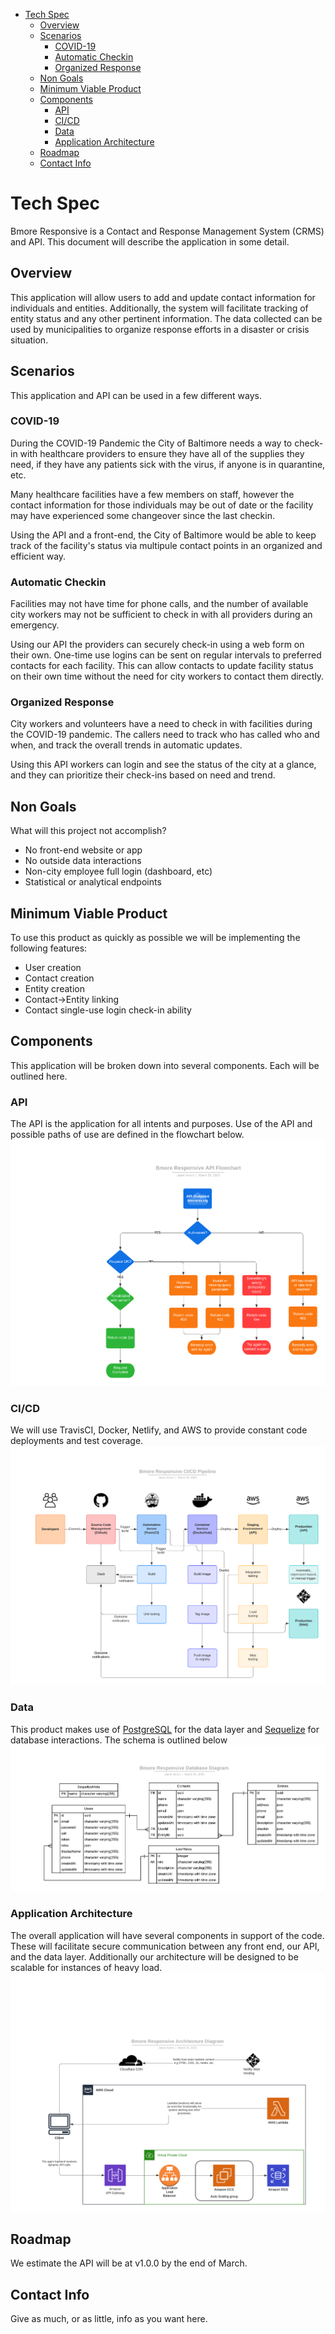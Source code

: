 <!-- TOC -->

- [Tech Spec](#tech-spec)
    - [Overview](#overview)
    - [Scenarios](#scenarios)
        - [COVID-19](#covid-19)
        - [Automatic Checkin](#automatic-checkin)
        - [Organized Response](#organized-response)
    - [Non Goals](#non-goals)
    - [Minimum Viable Product](#minimum-viable-product)
    - [Components](#components)
        - [API](#api)
        - [CI/CD](#cicd)
        - [Data](#data)
        - [Application Architecture](#application-architecture)
    - [Roadmap](#roadmap)
    - [Contact Info](#contact-info)

<!-- /TOC -->

# Tech Spec
Bmore Responsive is a Contact and Response Management System (CRMS) and API. This document will describe the application in some detail.

## Overview
This application will allow users to add and update contact information for individuals and entities. Additionally, the system will facilitate tracking of entity status and any other pertinent information. The data collected can be used by municipalities to organize response efforts in a disaster or crisis situation.

## Scenarios
This application and API can be used in a few different ways.

### COVID-19
During the COVID-19 Pandemic the City of Baltimore needs a way to check-in with healthcare providers to ensure they have all of the supplies they need, if they have any patients sick with the virus, if anyone is in quarantine, etc. 

Many healthcare facilities have a few members on staff, however the contact information for those individuals may be out of date or the facility may have experienced some changeover since the last checkin.

Using the API and a front-end, the City of Baltimore would be able to keep track of the facility's status via multipule contact points in an organized and efficient way.

### Automatic Checkin
Facilities may not have time for phone calls, and the number of available city workers may not be sufficient to check in with all providers during an emergency. 

Using our API the providers can securely check-in using a web form on their own. One-time use logins can be sent on regular intervals to preferred contacts for each facility. This can allow contacts to update facility status on their own time without the need for city workers to contact them directly. 

### Organized Response
City workers and volunteers have a need to check in with facilities during the COVID-19 pandemic. The callers need to track who has called who and when, and track the overall trends in automatic updates.

Using this API workers can login and see the status of the city at a glance, and they can prioritize their check-ins based on need and trend.

## Non Goals
What will this project not accomplish?
- No front-end website or app
- No outside data interactions
- Non-city employee full login (dashboard, etc)
- Statistical or analytical endpoints

## Minimum Viable Product
To use this product as quickly as possible we will be implementing the following features:
- User creation
- Contact creation
- Entity creation
- Contact->Entity linking
- Contact single-use login check-in ability

## Components
This application will be broken down into several components. Each will be outlined here.

### API
The API is the application for all intents and purposes. Use of the API and possible paths of use are defined in the flowchart below.
![API Flowchart](/docs/img/api-flowchart.png)

### CI/CD
We will use TravisCI, Docker, Netlify, and AWS to provide constant code deployments and test coverage. 
![CI/CD Pipeline](/docs/img/cicd-pipeline.png)

### Data
This product makes use of [PostgreSQL](https://www.postgresql.org/) for the data layer and [Sequelize](https://sequelize.org/) for database interactions. The schema is outlined below
![Database Diagram](/docs/img/db-diagram.png)

### Application Architecture
The overall application will have several components in support of the code. These will facilitate secure communication between any front end, our API, and the data layer. Additionally our architecture will be designed to be scalable for instances of heavy load. 
![Application Architecture](/docs/img/architecture-diagram.png)

## Roadmap
We estimate the API will be at v1.0.0 by the end of March.

## Contact Info
Give as much, or as little, info as you want here.
